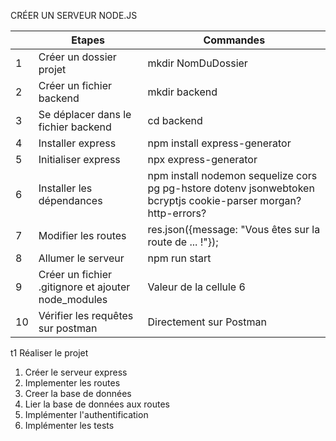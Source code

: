 CRÉER UN SERVEUR NODE.JS

| | Etapes | Commandes |
|---|---|-----|
| 1 | Créer un dossier projet | mkdir NomDuDossier |
| 2 | Créer un fichier backend | mkdir backend |
| 3 | Se déplacer dans le fichier backend | cd backend |
| 4 | Installer express | npm install express-generator |
| 5 | Initialiser express | npx express-generator |
| 6 | Installer les dépendances | npm install nodemon sequelize cors pg pg-hstore dotenv jsonwebtoken bcryptjs cookie-parser morgan? http-errors? |
| 7 | Modifier les routes | res.json({message: "Vous êtes sur la route de ... !"}); |
| 8 | Allumer le serveur | npm run start |
| 9 | Créer un fichier .gitignore et ajouter node_modules | Valeur de la cellule 6 |
| 10 | Vérifier les requêtes sur postman | Directement sur Postman |


t1 Réaliser le projet

1. Créer le serveur express
2. Implementer les routes
3. Creer la base de données
4. Lier la base de données aux routes
5. Implémenter l'authentification
6. Implémenter les tests
